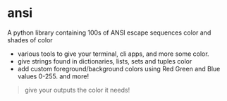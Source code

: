 # ansi

A python library containing 100s of ANSI escape sequences color and shades of color<br>
- various tools to give your terminal, cli apps, and more some color.<br> 
- give strings found in dictionaries, lists, sets and tuples color<br>
- add custom foreground/background colors using Red Green and Blue values 0-255. and more!<br> 
> give your outputs the color it needs!
